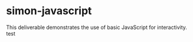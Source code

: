 # simon-javascript

This deliverable demonstrates the use of basic JavaScript for interactivity. test
